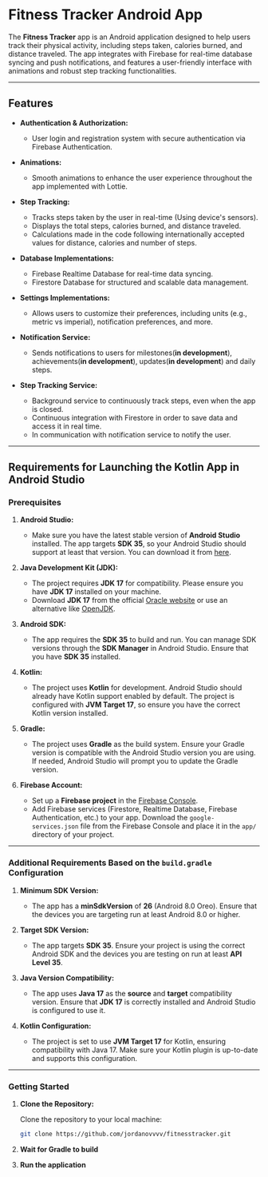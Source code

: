 # Fitness Tracker Android App

The **Fitness Tracker** app is an Android application designed to help users track their physical activity, including steps taken, calories burned, and distance traveled. The app integrates with Firebase for real-time database syncing and push notifications, and features a user-friendly interface with animations and robust step tracking functionalities.

---

## Features

- **Authentication & Authorization:**
  - User login and registration system with secure authentication via Firebase Authentication.
  
- **Animations:**
  - Smooth animations to enhance the user experience throughout the app implemented with Lottie.
  
- **Step Tracking:**
  - Tracks steps taken by the user in real-time (Using device's sensors).
  - Displays the total steps, calories burned, and distance traveled.
  - Calculations made in the code following internationally accepted values for distance, calories and number of steps.

- **Database Implementations:**
  - Firebase Realtime Database for real-time data syncing.
  - Firestore Database for structured and scalable data management.
  
- **Settings Implementations:**
  - Allows users to customize their preferences, including units (e.g., metric vs imperial), notification preferences, and more.

- **Notification Service:**
  - Sends notifications to users for milestones(**in development**), achievements(**in development**), updates(**in development**) and daily steps.

- **Step Tracking Service:**
  - Background service to continuously track steps, even when the app is closed.
  - Continuous integration with Firestore in order to save data and access it in real time.
  - In communication with notification service to notify the user.

---

## Requirements for Launching the Kotlin App in Android Studio

### Prerequisites

1. **Android Studio:**
   - Make sure you have the latest stable version of **Android Studio** installed. The app targets **SDK 35**, so your Android Studio should support at least that version. You can download it from [here](https://developer.android.com/studio).

2. **Java Development Kit (JDK):**
   - The project requires **JDK 17** for compatibility. Please ensure you have **JDK 17** installed on your machine.
   - Download **JDK 17** from the official [Oracle website](https://www.oracle.com/java/technologies/javase/jdk17-archive-downloads.html) or use an alternative like [OpenJDK](https://adoptopenjdk.net/).

3. **Android SDK:**
   - The app requires the **SDK 35** to build and run. You can manage SDK versions through the **SDK Manager** in Android Studio. Ensure that you have **SDK 35** installed.

4. **Kotlin:**
   - The project uses **Kotlin** for development. Android Studio should already have Kotlin support enabled by default. The project is configured with **JVM Target 17**, so ensure you have the correct Kotlin version installed.

5. **Gradle:**
   - The project uses **Gradle** as the build system. Ensure your Gradle version is compatible with the Android Studio version you are using. If needed, Android Studio will prompt you to update the Gradle version.

6. **Firebase Account:**
   - Set up a **Firebase project** in the [Firebase Console](https://console.firebase.google.com/).
   - Add Firebase services (Firestore, Realtime Database, Firebase Authentication, etc.) to your app. Download the `google-services.json` file from the Firebase Console and place it in the `app/` directory of your project.

---

### Additional Requirements Based on the `build.gradle` Configuration

1. **Minimum SDK Version:**
   - The app has a **minSdkVersion** of **26** (Android 8.0 Oreo). Ensure that the devices you are targeting run at least Android 8.0 or higher.

2. **Target SDK Version:**
   - The app targets **SDK 35**. Ensure your project is using the correct Android SDK and the devices you are testing on run at least **API Level 35**.

3. **Java Version Compatibility:**
   - The app uses **Java 17** as the **source** and **target** compatibility version. Ensure that **JDK 17** is correctly installed and Android Studio is configured to use it.

4. **Kotlin Configuration:**
   - The project is set to use **JVM Target 17** for Kotlin, ensuring compatibility with Java 17. Make sure your Kotlin plugin is up-to-date and supports this configuration.

---

### Getting Started

1. **Clone the Repository:**

   Clone the repository to your local machine:

   ```bash
   git clone https://github.com/jordanovvvv/fitnesstracker.git
2. **Wait for Gradle to build**
3. **Run the application**

